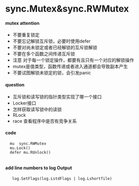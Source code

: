 # sync.Mutex&sync.RWMutex
#### mutex attention
* 不要重复锁定
* 不要忘记解锁互斥锁，必要时使用defer
* 不要对尚未锁定或者已经解锁的互斥锁解锁
* 不要在多个函数之间传递互斥锁
* 注意 对于每一个锁定操作，都要有且只有一个对应的解锁操作
* mutex是值类型，函数传递或者进入通道都会导致副本产生
* 不要试图解锁未锁定的锁，会引发panic

#### question
* 互斥锁和读写锁的指针类型实现了哪一个接口
* Locker接口
* 怎样获取读写锁中的读锁
* RLock
* race 查看程序中是否有竞争关系

#### code
```
  mu  sync.RWMutex
  mu.Lock()
  defer mu.RUnlock()
  
```

#### add line numbers to log Output
```
   log.SetFlags(log.LstdFlags | log.Lshortfile)
```

